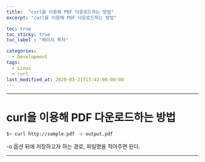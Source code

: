 ```yaml
---
title:  "curl을 이용해 PDF 다운로드하는 방법"
excerpt: "curl을 이용해 PDF 다운로드하는 방법"

toc: true
toc_sticky: true
toc_label : "페이지 목차"

categories:
  - Development
tags:
  - Linux
  - curl
last_modified_at: 2020-03-21T13:42:00-00:00
---
```

------------

# curl을 이용해 PDF 다운로드하는 방법

```bash
$> curl http://sample.pdf -o output.pdf
```

-o 옵션 뒤에 저장하고자 하는 경로, 파일명을 적어주면 된다.

------------